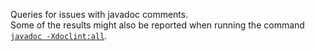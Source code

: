 Queries for issues with javadoc comments.  
Some of the results might also be reported when running the command [`javadoc -Xdoclint:all`](https://docs.oracle.com/en/java/javase/15/docs/specs/man/javadoc.html#additional-options-provided-by-the-standard-doclet).
